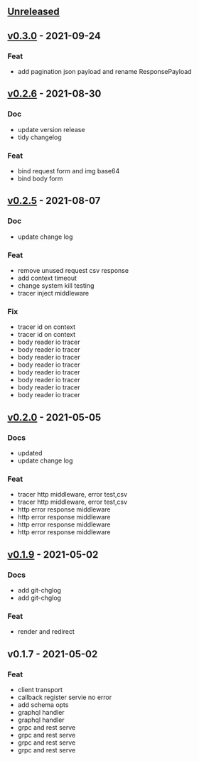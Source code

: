 <a name="unreleased"></a>
## [Unreleased]


<a name="v0.3.0"></a>
## [v0.3.0] - 2021-09-24
### Feat
- add pagination json payload and rename ResponsePayload


<a name="v0.2.6"></a>
## [v0.2.6] - 2021-08-30
### Doc
- update version release
- tidy changelog

### Feat
- bind request form and img base64
- bind body form


<a name="v0.2.5"></a>
## [v0.2.5] - 2021-08-07
### Doc
- update change log

### Feat
- remove unused request csv response
- add context timeout
- change system kill testing
- tracer inject middleware

### Fix
- tracer id on context
- tracer id on context
- body reader io tracer
- body reader io tracer
- body reader io tracer
- body reader io tracer
- body reader io tracer
- body reader io tracer
- body reader io tracer
- body reader io tracer


<a name="v0.2.0"></a>
## [v0.2.0] - 2021-05-05
### Docs
- updated
- update change log

### Feat
- tracer http middleware, error test,csv
- tracer http middleware, error test,csv
- http error response middleware
- http error response middleware
- http error response middleware
- http error response middleware


<a name="v0.1.9"></a>
## [v0.1.9] - 2021-05-02
### Docs
- add git-chglog
- add git-chglog

### Feat
- render and redirect


<a name="v0.1.7"></a>
## v0.1.7 - 2021-05-02
### Feat
- client transport
- callback register servie no error
- add schema opts
- graphql handler
- graphql handler
- grpc and rest serve
- grpc and rest serve
- grpc and rest serve
- grpc and rest serve


[Unreleased]: https://github.com/kubuskotak/bifrost/compare/v0.3.0...HEAD
[v0.3.0]: https://github.com/kubuskotak/bifrost/compare/v0.2.6...v0.3.0
[v0.2.6]: https://github.com/kubuskotak/bifrost/compare/v0.2.5...v0.2.6
[v0.2.5]: https://github.com/kubuskotak/bifrost/compare/v0.2.0...v0.2.5
[v0.2.0]: https://github.com/kubuskotak/bifrost/compare/v0.1.9...v0.2.0
[v0.1.9]: https://github.com/kubuskotak/bifrost/compare/v0.1.7...v0.1.9

